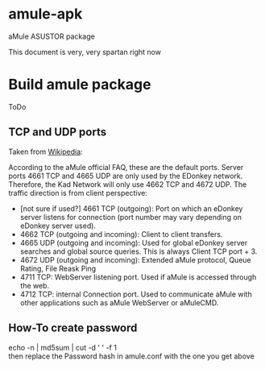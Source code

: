 amule-apk
=========

aMule ASUSTOR package

This document is very, very spartan right now

# Build amule package #
ToDo


## TCP and UDP ports ##

Taken from [Wikipedia](https://en.wikipedia.org/wiki/Amule#TCP_and_UDP_ports):

According to the aMule official FAQ, these are the default ports. Server ports 4661 TCP and 4665 UDP are only used by the EDonkey network. Therefore, the Kad Network will only use 4662 TCP and 4672 UDP. The traffic direction is from client perspective:

* [not sure if used?] 4661 TCP (outgoing): Port on which an eDonkey server listens for connection (port number may vary depending on eDonkey server used).
* 4662 TCP (outgoing and incoming): Client to client transfers.
* 4665 UDP (outgoing and incoming): Used for global eDonkey server searches and global source queries. This is always Client TCP port + 3.
* 4672 UDP (outgoing and incoming): Extended aMule protocol, Queue Rating, File Reask Ping
* 4711 TCP: WebServer listening port. Used if aMule is accessed through the web.
* 4712 TCP: internal Connection port. Used to communicate aMule with other applications such as aMule WebServer or aMuleCMD.

## How-To create password ##
echo -n <your password here> | md5sum | cut -d ' ' -f 1 <br/>
then replace the Password hash in amule.conf with the one you get above
